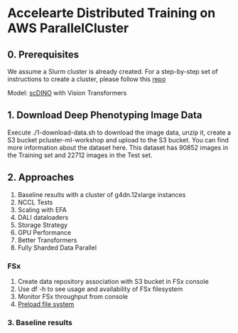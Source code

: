 # Accelearte Distributed Training on AWS ParallelCluster

## 0. Prerequisites
We assume a Slurm cluster is already created. For a step-by-step set of instructions to create a cluster, please follow this [repo](https://github.com/aws-samples/aws-distributed-training-workshop-pcluster/tree/main)

Model: [scDINO](https://github.com/JacobHanimann/scDINO/tree/master) with Vision Transformers

## 1. Download Deep Phenotyping Image Data
Execute ./1-download-data.sh to download the image data, unzip it, create a S3 bucket pcluster-ml-workshop and upload to the S3 bucket. You can find more information about the dataset here. This dataset has 90852 images in the Training set and 22712 images in the Test set.

## 2. Approaches
1. Baseline results with a cluster of g4dn.12xlarge instances
2. NCCL Tests
3. Scaling with EFA
4. DALI dataloaders
5. Storage Strategy
6. GPU Performance
7. Better Transformers
8. Fully Sharded Data Parallel

### FSx
1. Create data repository association with S3 bucket in FSx console
2. Use df -h to see usage and availability of FSx filesystem
3. Monitor FSx throughput from console
4. [Preload file system](https://docs.aws.amazon.com/fsx/latest/LustreGuide/preload-file-contents-hsm-dra.html)

### 3. Baseline results 
